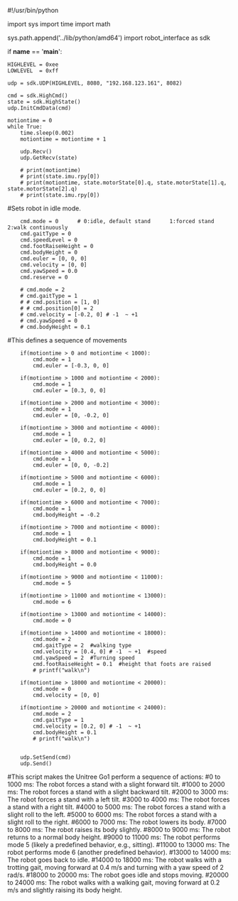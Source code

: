 #!/usr/bin/python

import sys
import time
import math

sys.path.append('../lib/python/amd64')
import robot_interface as sdk


if __name__ == '__main__':

    HIGHLEVEL = 0xee
    LOWLEVEL  = 0xff

    udp = sdk.UDP(HIGHLEVEL, 8080, "192.168.123.161", 8082)

    cmd = sdk.HighCmd()
    state = sdk.HighState()
    udp.InitCmdData(cmd)

    motiontime = 0
    while True:
        time.sleep(0.002)
        motiontime = motiontime + 1

        udp.Recv()
        udp.GetRecv(state)
        
        # print(motiontime)
        # print(state.imu.rpy[0])
        # print(motiontime, state.motorState[0].q, state.motorState[1].q, state.motorState[2].q)
        # print(state.imu.rpy[0])

#Sets robot in idle mode.

        cmd.mode = 0      # 0:idle, default stand      1:forced stand     2:walk continuously
        cmd.gaitType = 0
        cmd.speedLevel = 0
        cmd.footRaiseHeight = 0
        cmd.bodyHeight = 0
        cmd.euler = [0, 0, 0]
        cmd.velocity = [0, 0]
        cmd.yawSpeed = 0.0
        cmd.reserve = 0

        # cmd.mode = 2
        # cmd.gaitType = 1
        # # cmd.position = [1, 0]
        # # cmd.position[0] = 2
        # cmd.velocity = [-0.2, 0] # -1  ~ +1
        # cmd.yawSpeed = 0
        # cmd.bodyHeight = 0.1

#This defines a sequence of movements

        if(motiontime > 0 and motiontime < 1000):
            cmd.mode = 1
            cmd.euler = [-0.3, 0, 0]
        
        if(motiontime > 1000 and motiontime < 2000):
            cmd.mode = 1
            cmd.euler = [0.3, 0, 0]
        
        if(motiontime > 2000 and motiontime < 3000):
            cmd.mode = 1
            cmd.euler = [0, -0.2, 0]
        
        if(motiontime > 3000 and motiontime < 4000):
            cmd.mode = 1
            cmd.euler = [0, 0.2, 0]
        
        if(motiontime > 4000 and motiontime < 5000):
            cmd.mode = 1
            cmd.euler = [0, 0, -0.2]
        
        if(motiontime > 5000 and motiontime < 6000):
            cmd.mode = 1
            cmd.euler = [0.2, 0, 0]
        
        if(motiontime > 6000 and motiontime < 7000):
            cmd.mode = 1
            cmd.bodyHeight = -0.2
        
        if(motiontime > 7000 and motiontime < 8000):
            cmd.mode = 1
            cmd.bodyHeight = 0.1
        
        if(motiontime > 8000 and motiontime < 9000):
            cmd.mode = 1
            cmd.bodyHeight = 0.0
        
        if(motiontime > 9000 and motiontime < 11000):
            cmd.mode = 5
        
        if(motiontime > 11000 and motiontime < 13000):
            cmd.mode = 6
        
        if(motiontime > 13000 and motiontime < 14000):
            cmd.mode = 0
        
        if(motiontime > 14000 and motiontime < 18000):
            cmd.mode = 2
            cmd.gaitType = 2  #walking type
            cmd.velocity = [0.4, 0] # -1  ~ +1  #speed
            cmd.yawSpeed = 2  #Turning speed
            cmd.footRaiseHeight = 0.1  #height that foots are raised
            # printf("walk\n")
        
        if(motiontime > 18000 and motiontime < 20000):
            cmd.mode = 0
            cmd.velocity = [0, 0]
        
        if(motiontime > 20000 and motiontime < 24000):
            cmd.mode = 2
            cmd.gaitType = 1
            cmd.velocity = [0.2, 0] # -1  ~ +1
            cmd.bodyHeight = 0.1
            # printf("walk\n")
            

        udp.SetSend(cmd)
        udp.Send()


#This script makes the Unitree Go1 perform a sequence of actions:
#0 to 1000 ms: The robot forces a stand with a slight forward tilt.
#1000 to 2000 ms: The robot forces a stand with a slight backward tilt.
#2000 to 3000 ms: The robot forces a stand with a left tilt.
#3000 to 4000 ms: The robot forces a stand with a right tilt.
#4000 to 5000 ms: The robot forces a stand with a slight roll to the left.
#5000 to 6000 ms: The robot forces a stand with a slight roll to the right.
#6000 to 7000 ms: The robot lowers its body.
#7000 to 8000 ms: The robot raises its body slightly.
#8000 to 9000 ms: The robot returns to a normal body height.
#9000 to 11000 ms: The robot performs mode 5 (likely a predefined behavior, e.g., sitting).
#11000 to 13000 ms: The robot performs mode 6 (another predefined behavior).
#13000 to 14000 ms: The robot goes back to idle.
#14000 to 18000 ms: The robot walks with a trotting gait, moving forward at 0.4 m/s and turning with a yaw speed of 2 rad/s.
#18000 to 20000 ms: The robot goes idle and stops moving.
#20000 to 24000 ms: The robot walks with a walking gait, moving forward at 0.2 m/s and slightly raising its body height.
